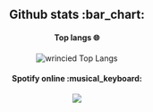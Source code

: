 <h2 align="center">Github stats :bar_chart:</h2>


<h4 align="center">Top langs 🌐</h4>

<p align="center"><img src="https://github-readme-stats.vercel.app/api/top-langs/?username=wrincied&langs_count=10&theme=flat&layout=compact" alt="wrincied Top Langs" /></p>

<h4 align="center">Spotify online :musical_keyboard:</h4>


 <p align="center">
 
 <img src="https://spotify-github-profile.vercel.app/api/view?uid=lmm47doiqh7dzr82vco3r5n85&cover_image=true&theme=novatorem&bar_color=53b14f&bar_color_cover=true)">
</p>

